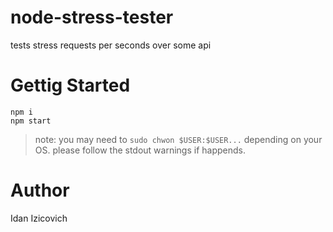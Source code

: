 # node-stress-tester
tests stress requests per seconds over some api

# Gettig Started
```
npm i
npm start
```

> note: you may need to `sudo chwon $USER:$USER...` depending on your OS. please follow the stdout warnings if happends.

# Author
Idan Izicovich